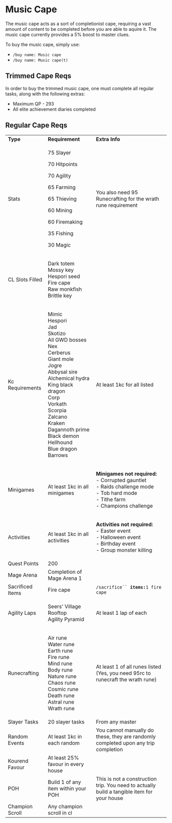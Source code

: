 # Music Cape

The music cape acts as a sort of completionist cape, requiring a vast amount of content to be completed before you are able to aquire it. The music cape currently provides a 5% boost to master clues.

To buy the music cape, simply use:

* `/buy name: Music cape`
* `/buy name: Music cape(t)`

## Trimmed Cape Reqs

In order to buy the trimmed music cape, one must complete all regular tasks, along with the following extras:

* Maximum QP - 293
* All elite achievement diaries completed

## Regular Cape Reqs

|                  |                                                                                                                                                                                                                                                                                            |                                                                                                                                                                |
| ---------------- | ------------------------------------------------------------------------------------------------------------------------------------------------------------------------------------------------------------------------------------------------------------------------------------------ | -------------------------------------------------------------------------------------------------------------------------------------------------------------- |
| **Type**         | **Requirement**                                                                                                                                                                                                                                                                            | **Extra Info**                                                                                                                                                 |
| Stats            | <p>75 Slayer</p><p>70 Hitpoints</p><p>70 Agility</p><p>65 Farming</p><p>65 Thieving</p><p>60 Mining</p><p>60 Firemaking</p><p>35 Fishing</p><p>30 Magic</p>                                                                                                                                | You also need 95 Runecrafting for the wrath rune requirement                                                                                                   |
| CL Slots Filled  | <p>Dark totem<br>Mossy key<br>Hespori seed<br>Fire cape<br>Raw monkfish<br>Brittle key</p>                                                                                                                                                                                                 |                                                                                                                                                                |
| Kc Requirements  | <p>Mimic<br>Hespori<br>Jad<br>Skotizo<br>All GWD bosses<br>Nex<br>Cerberus<br>Giant mole<br>Jogre<br>Abbysal sire<br>Alchemical hydra<br>King black dragon<br>Corp<br>Vorkath<br>Scorpia<br>Zalcano<br>Kraken<br>Dagannoth prime<br>Black demon<br>Hellhound<br>Blue dragon<br>Barrows</p> | At least 1kc for all listed                                                                                                                                    |
| Minigames        | At least 1kc in all minigames                                                                                                                                                                                                                                                              | <p><strong>Minigames not required:</strong><br>- Corrupted gauntlet <br>- Raids challenge mode<br>- Tob hard mode<br>- Tithe farm<br>- Champions challenge</p> |
| Activities       | At least 1kc in all activities                                                                                                                                                                                                                                                             | <p><strong>Activities not required:</strong><br>- Easter event<br>- Halloween event<br>- Birthday event<br>- Group monster killing</p>                         |
| Quest Points     | 200                                                                                                                                                                                                                                                                                        |                                                                                                                                                                |
| Mage Arena       | Completion of Mage Arena 1                                                                                                                                                                                                                                                                 |                                                                                                                                                                |
| Sacrificed Items | Fire cape                                                                                                                                                                                                                                                                                  | `/sacrifice`` `**`items:`**`1 fire cape`                                                                                                                       |
| Agility Laps     | <p>Seers' Village Rooftop<br>Agility Pyramid</p>                                                                                                                                                                                                                                           | At least 1 lap of each                                                                                                                                         |
| Runecrafting     | <p>Air rune<br>Water rune<br>Earth rune<br>Fire rune<br>Mind rune<br>Body rune<br>Nature rune<br>Chaos rune<br>Cosmic rune<br>Death rune<br>Astral rune<br>Wrath rune</p>                                                                                                                  | <p>At least 1 of all runes listed<br>(Yes, you need 95rc to runecraft the wrath rune)</p>                                                                      |
| Slayer Tasks     | 20 slayer tasks                                                                                                                                                                                                                                                                            | From any master                                                                                                                                                |
| Random Events    | At least 1kc in each random                                                                                                                                                                                                                                                                | You cannot manually do these, they are randomly completed upon any trip completion                                                                             |
| Kourend Favour   | At least 25% favour in every house                                                                                                                                                                                                                                                         |                                                                                                                                                                |
| POH              | Build 1 of any item within your POH                                                                                                                                                                                                                                                        | This is not a construction trip. You need to actually build a tangible item for your house                                                                     |
| Champion Scroll  | Any champion scroll in cl                                                                                                                                                                                                                                                                  |                                                                                                                                                                |
